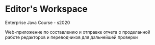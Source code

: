 # Editor's Workspace

Enterprise Java Course - s2020

Web-приложение по составлению и отправке отчета о проделанной работе редакторов и переводчиков для дальнейшей проверки
